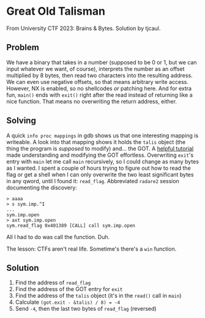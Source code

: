 # Great Old Talisman
From University CTF 2023: Brains & Bytes. Solution by tjcaul.

## Problem
We have a binary that takes in a number (supposed to be 0 or 1, but we can
input whatever we want, of course), interprets the number as an offset
multiplied by 8 bytes, then read two characters into the resulting address.
We can even use negative offsets, so that means arbitrary write access.
However, NX is enabled, so no shellcodes *or* patching here. And for extra
fun, `main()` ends with `exit()` right after the read instead of returning
like a nice function. That means no overwriting the return address, either.

## Solving
A quick `info proc mappings` in gdb shows us that one interesting mapping
is writeable. A look into that mapping shows it holds the `talis` object
(the thing the program is *supposed* to modify) and... the GOT.
A [helpful tutorial][1] made understanding and modifying the GOT effortless.
Overwriting `exit`'s entry with `main` let me call `main` recursively, so I
could change as many bytes as I wanted. I spent a couple of hours trying to
figure out how to read the flag or get a shell when I can only overwrite the
two least significant bytes in any qword, until I found it: `read_flag`.
Abbreviated `radare2` session documenting the discovery:
```
> aaaa
> s sym.imp.^I
...
sym.imp.open
> axt sym.imp.open
sym.read_flag 0x401389 [CALL] call sym.imp.open
```
All I had to do was call the function. Duh.

The lesson: CTFs aren't real life. Sometime's there's a `win` function.

## Solution
1. Find the address of `read_flag`
2. Find the address of the GOT entry for `exit`
3. Find the address of the `talis` object (it's in the `read()` call in `main`)
4. Calculate `(got.exit - &talis) / 8) = -4`
5. Send `-4`, then the last two bytes of `read_flag` (reversed)


[1]: https://www.exploit-db.com/papers/13203
